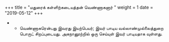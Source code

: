 ﻿+++
title = "மதுரைக் கள்ளிற்கடையத்தன் வெண்ணாகனார்  "
weight = 1
date = "2019-05-12"
+++


- -  வெண்ணாகரென்பது இவரது இயற்பெயர்; இவர் பாடிய வல்லாண்முல்லைத்துறை பொருட் சிறப்புடையது.  அகநானூற்றில் ஒரு செய்யுள் இவர் பாடியதாக வுள்ளது. 
